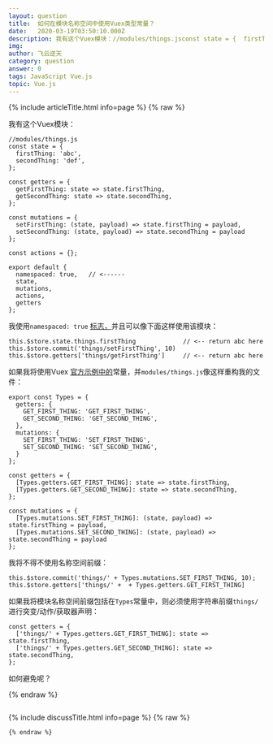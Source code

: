 ```yaml
---
layout: question
title:  如何在模块名称空间中使用Vuex类型常量？
date:   2020-03-19T03:50:10.000Z
description: 我有这个Vuex模块：//modules/things.jsconst state = {  firstThing  'abc',  secon...
img: 
author: 飞云逆天
category: question
answer: 0
tags: JavaScript Vue.js
topic: Vue.js
---
```

<div class="article-root">
  <div class="article">
    {% include articleTitle.html info=page %}
    {% raw %}
    <div class="article-content"><p><font style="vertical-align: inherit;"><font style="vertical-align: inherit;">我有这个Vuex模块：</font></font></p>

<pre><code>//modules/things.js<font></font>
const state = {<font></font>
  firstThing: 'abc',<font></font>
  secondThing: 'def',<font></font>
};<font></font>
<font></font>
const getters = {<font></font>
  getFirstThing: state =&gt; state.firstThing,<font></font>
  getSecondThing: state =&gt; state.secondThing,<font></font>
};<font></font>
<font></font>
const mutations = {<font></font>
  setFirstThing: (state, payload) =&gt; state.firstThing = payload,<font></font>
  setSecondThing: (state, payload) =&gt; state.secondThing = payload<font></font>
};<font></font>
<font></font>
const actions = {};<font></font>
<font></font>
export default {<font></font>
  namespaced: true,   // &lt;------<font></font>
  state,<font></font>
  mutations,<font></font>
  actions,<font></font>
  getters<font></font>
};<font></font>
</code></pre>

<p><font style="vertical-align: inherit;"><font style="vertical-align: inherit;">我使用</font></font><code>namespaced: true</code> <a href="https://vuex.vuejs.org/en/modules.html#namespacing" rel="noreferrer"><font style="vertical-align: inherit;"><font style="vertical-align: inherit;">标志，</font></font></a><font style="vertical-align: inherit;"><font style="vertical-align: inherit;">并且可以像下面这样使用该模块：</font></font></p>

<pre><code>this.$store.state.things.firstThing             // &lt;-- return abc here<font></font>
this.$store.commit('things/setFirstThing', 10)<font></font>
this.$store.getters['things/getFirstThing']     // &lt;-- return abc here<font></font>
</code></pre>

<p><font style="vertical-align: inherit;"><font style="vertical-align: inherit;">如果我将使用Vuex </font></font><a href="https://github.com/vuejs/vuex/blob/dev/examples/shopping-cart/store/mutation-types.js" rel="noreferrer"><font style="vertical-align: inherit;"><font style="vertical-align: inherit;">官方示例中的</font></font></a><font style="vertical-align: inherit;"><font style="vertical-align: inherit;">常量</font><font style="vertical-align: inherit;">，并</font></font><code>modules/things.js</code><font style="vertical-align: inherit;"><font style="vertical-align: inherit;">像这样</font><font style="vertical-align: inherit;">重构我的</font><font style="vertical-align: inherit;">文件：</font></font></p>

<pre><code>export const Types = {<font></font>
  getters: {<font></font>
    GET_FIRST_THING: 'GET_FIRST_THING',<font></font>
    GET_SECOND_THING: 'GET_SECOND_THING',<font></font>
  },<font></font>
  mutations: {<font></font>
    SET_FIRST_THING: 'SET_FIRST_THING',<font></font>
    SET_SECOND_THING: 'SET_SECOND_THING',<font></font>
  }<font></font>
};<font></font>
<font></font>
const getters = {<font></font>
  [Types.getters.GET_FIRST_THING]: state =&gt; state.firstThing,<font></font>
  [Types.getters.GET_SECOND_THING]: state =&gt; state.secondThing,<font></font>
};<font></font>
<font></font>
const mutations = {<font></font>
  [Types.mutations.SET_FIRST_THING]: (state, payload) =&gt; state.firstThing = payload,<font></font>
  [Types.mutations.SET_SECOND_THING]: (state, payload) =&gt; state.secondThing = payload<font></font>
};<font></font>
</code></pre>

<p><font style="vertical-align: inherit;"><font style="vertical-align: inherit;">我将不得不使用名称空间前缀： </font></font></p>

<pre><code>this.$store.commit('things/' + Types.mutations.SET_FIRST_THING, 10);<font></font>
this.$store.getters['things/' +  + Types.getters.GET_FIRST_THING]  <font></font>
</code></pre>

<p><font style="vertical-align: inherit;"><font style="vertical-align: inherit;">如果我将模块名称空间前缀包括在</font></font><code>Types</code><font style="vertical-align: inherit;"><font style="vertical-align: inherit;">常量中，则必须使用字符串前缀</font></font><code>things/</code><font style="vertical-align: inherit;"><font style="vertical-align: inherit;">进行突变/动作/获取器声明：</font></font></p>

<pre><code>const getters = {<font></font>
  ['things/' + Types.getters.GET_FIRST_THING]: state =&gt; state.firstThing,<font></font>
  ['things/' + Types.getters.GET_SECOND_THING]: state =&gt; state.secondThing,<font></font>
};<font></font>
</code></pre>

<p><font style="vertical-align: inherit;"><font style="vertical-align: inherit;">如何避免呢？</font></font></p></div>
    {% endraw %}
  </div>
  <p style="height: 0;width:0;overflow: hidden;"> 第2330篇《如何在模块名称空间中使用Vuex类型常量？》来自Winter(https://github.com/aiyld/aiyld.github.io)的站点</p>
  <div class="discuss-wrapper">
    {% include discussTitle.html info=page %}
    {% raw %}
    
    {% endraw %}
  </div>
<div>
